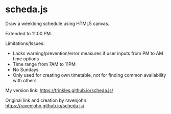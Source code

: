 scheda.js
=========

Draw a weeklong schedule using HTML5 canvas.

Extended to 11:00 PM.

Limitations/Issues:
- Lacks warning/prevention/error measures if user inputs from PM to AM time options
- Time range from 7AM to 11PM
- No Sundays
- Only used for creating own timetable, not for finding common availability with others

My version link: https://trinkles.github.io/scheda.js/

Original link and creation by ravenjohn: https://ravenjohn.github.io/scheda.js/
